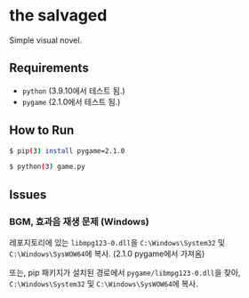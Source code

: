 # the salvaged
Simple visual novel.

## Requirements
- `python` (3.9.10에서 테스트 됨.)
- `pygame` (2.1.0에서 테스트 됨.)

## How to Run

```bash
$ pip(3) install pygame=2.1.0

$ python(3) game.py
```

## Issues
### BGM, 효과음 재생 문제 (Windows)

레포지토리에 있는 `libmpg123-0.dll`을 `C:\Windows\System32` 및 `C:\Windows\SysWOW64`에 복사. (2.1.0 pygame에서 가져옴)

또는, pip 패키지가 설치된 경로에서 `pygame/libmpg123-0.dll`을 찾아, `C:\Windows\System32` 및 `C:\Windows\SysWOW64`에 복사.
